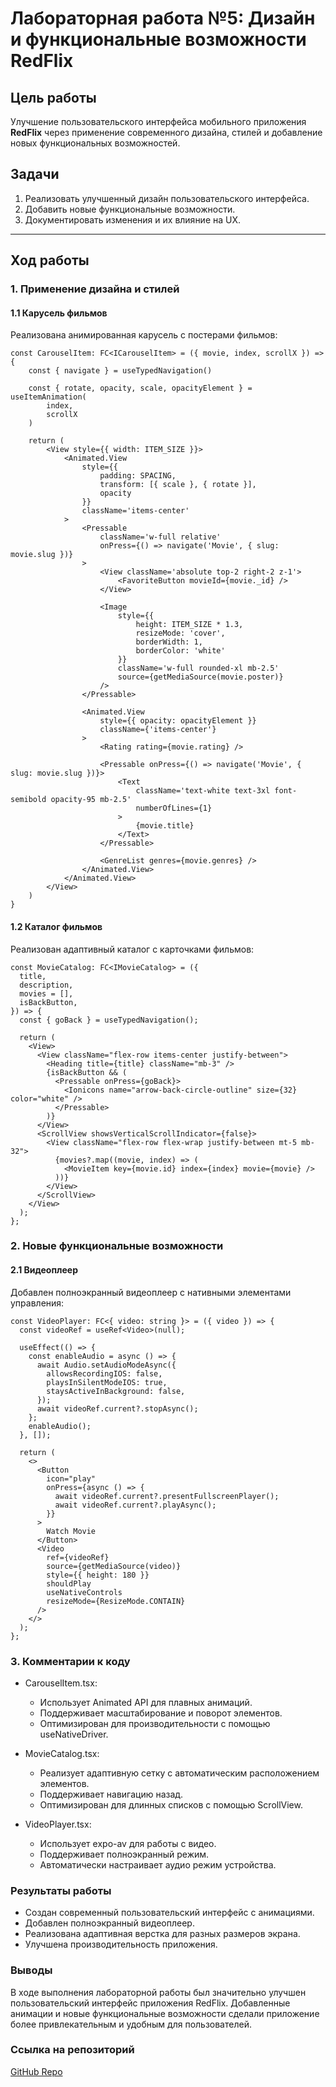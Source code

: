 # Лабораторная работа №5: Дизайн и функциональные возможности RedFlix

## Цель работы
Улучшение пользовательского интерфейса мобильного приложения **RedFlix** через применение современного дизайна, стилей и добавление новых функциональных возможностей.

## Задачи
1. Реализовать улучшенный дизайн пользовательского интерфейса.
2. Добавить новые функциональные возможности.
3. Документировать изменения и их влияние на UX.

---

## Ход работы

### 1. Применение дизайна и стилей

#### 1.1 Карусель фильмов
Реализована анимированная карусель с постерами фильмов:
```tsx
const CarouselItem: FC<ICarouselItem> = ({ movie, index, scrollX }) => {
	const { navigate } = useTypedNavigation()

	const { rotate, opacity, scale, opacityElement } = useItemAnimation(
		index,
		scrollX
	)

	return (
		<View style={{ width: ITEM_SIZE }}>
			<Animated.View
				style={{
					padding: SPACING,
					transform: [{ scale }, { rotate }],
					opacity
				}}
				className='items-center'
			>
				<Pressable
					className='w-full relative'
					onPress={() => navigate('Movie', { slug: movie.slug })}
				>
					<View className='absolute top-2 right-2 z-1'>
						<FavoriteButton movieId={movie._id} />
					</View>

					<Image
						style={{
							height: ITEM_SIZE * 1.3,
							resizeMode: 'cover',
							borderWidth: 1,
							borderColor: 'white'
						}}
						className='w-full rounded-xl mb-2.5'
						source={getMediaSource(movie.poster)}
					/>
				</Pressable>

				<Animated.View
					style={{ opacity: opacityElement }}
					className={'items-center'}
				>
					<Rating rating={movie.rating} />

					<Pressable onPress={() => navigate('Movie', { slug: movie.slug })}>
						<Text
							className='text-white text-3xl font-semibold opacity-95 mb-2.5'
							numberOfLines={1}
						>
							{movie.title}
						</Text>
					</Pressable>

					<GenreList genres={movie.genres} />
				</Animated.View>
			</Animated.View>
		</View>
	)
}
```

#### 1.2 Каталог фильмов
Реализован адаптивный каталог с карточками фильмов:
```tsx
const MovieCatalog: FC<IMovieCatalog> = ({
  title,
  description,
  movies = [],
  isBackButton,
}) => {
  const { goBack } = useTypedNavigation();

  return (
    <View>
      <View className="flex-row items-center justify-between">
        <Heading title={title} className="mb-3" />
        {isBackButton && (
          <Pressable onPress={goBack}>
            <Ionicons name="arrow-back-circle-outline" size={32} color="white" />
          </Pressable>
        )}
      </View>
      <ScrollView showsVerticalScrollIndicator={false}>
        <View className="flex-row flex-wrap justify-between mt-5 mb-32">
          {movies?.map((movie, index) => (
            <MovieItem key={movie.id} index={index} movie={movie} />
          ))}
        </View>
      </ScrollView>
    </View>
  );
};

```

### 2. Новые функциональные возможности
#### 2.1 Видеоплеер
Добавлен полноэкранный видеоплеер с нативными элементами управления:

```tsx
const VideoPlayer: FC<{ video: string }> = ({ video }) => {
  const videoRef = useRef<Video>(null);

  useEffect(() => {
    const enableAudio = async () => {
      await Audio.setAudioModeAsync({
        allowsRecordingIOS: false,
        playsInSilentModeIOS: true,
        staysActiveInBackground: false,
      });
      await videoRef.current?.stopAsync();
    };
    enableAudio();
  }, []);

  return (
    <>
      <Button
        icon="play"
        onPress={async () => {
          await videoRef.current?.presentFullscreenPlayer();
          await videoRef.current?.playAsync();
        }}
      >
        Watch Movie
      </Button>
      <Video
        ref={videoRef}
        source={getMediaSource(video)}
        style={{ height: 180 }}
        shouldPlay
        useNativeControls
        resizeMode={ResizeMode.CONTAIN}
      />
    </>
  );
};
```

### 3. Комментарии к коду
- CarouselItem.tsx:

  - Использует Animated API для плавных анимаций.
  - Поддерживает масштабирование и поворот элементов.
  - Оптимизирован для производительности с помощью useNativeDriver.
- MovieCatalog.tsx:

  - Реализует адаптивную сетку с автоматическим расположением элементов.
  - Поддерживает навигацию назад.
  - Оптимизирован для длинных списков с помощью ScrollView.
- VideoPlayer.tsx:

  - Использует expo-av для работы с видео.
  - Поддерживает полноэкранный режим.
  - Автоматически настраивает аудио режим устройства.

### Результаты работы
- Создан современный пользовательский интерфейс с анимациями.
- Добавлен полноэкранный видеоплеер.
- Реализована адаптивная верстка для разных размеров экрана.
- Улучшена производительность приложения.

### Выводы
В ходе выполнения лабораторной работы был значительно улучшен пользовательский интерфейс приложения RedFlix. Добавленные анимации и новые функциональные возможности сделали приложение более привлекательным и удобным для пользователей.

### Ссылка на репозиторий
[GitHub Repo](https://github.com/KonstantinKaz/redFlex.git)